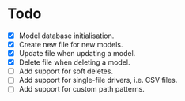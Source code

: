 # Todo

* [x] Model database initialisation.
* [x] Create new file for new models.
* [x] Update file when updating a model.
* [x] Delete file when deleting a model.
* [ ] Add support for soft deletes.  
* [ ] Add support for single-file drivers, i.e. CSV files.
* [ ] Add support for custom path patterns.
